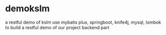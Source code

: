 # demokslm
a restful demo of kslm
use mybatis plus, springboot, knife4j, mysql, lombok to build a restful demo of our project backend part
